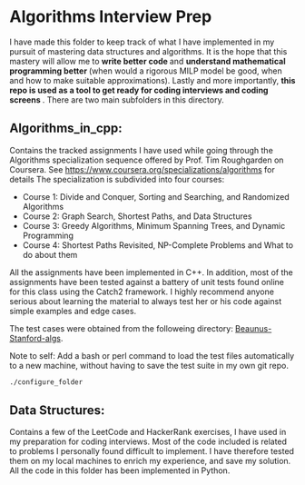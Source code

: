 # Algorithms Interview Prep

I have made this folder to keep track of what I have implemented in my pursuit of mastering data structures and algorithms.
It is the hope that this mastery will allow me to <b> write better code </b> and <b> understand mathematical programming better </b> (when would a rigorous MILP model be good, when and how to make suitable approximations). Lastly and more importantly, <b> this repo is used as a tool to get ready for coding interviews and coding screens </b>.
There are two main subfolders in this directory.

## Algorithms_in_cpp:
 Contains the tracked assignments I have used while going through the Algorithms specialization sequence offered by Prof. Tim Roughgarden on Coursera.
See https://www.coursera.org/specializations/algorithms for details
The specialization is subdivided into four courses:
- Course 1: Divide and Conquer, Sorting and Searching, and Randomized Algorithms
- Course 2: Graph Search, Shortest Paths, and Data Structures
- Course 3: Greedy Algorithms, Minimum Spanning Trees, and Dynamic Programming
- Course 4: Shortest Paths Revisited, NP-Complete Problems and What to do about them

All the assignments have been implemented in C++.
In addition, most of the assignments have been tested against a battery of unit tests found online for this class using the Catch2 framework.
I highly recommend anyone serious about learning the material to always test her or his code against simple examples and edge cases.

The test cases were obtained from the followeing directory: [Beaunus-Stanford-algs](https://github.com/beaunus/stanford-algs/).

Note to self: Add a bash or perl command to load the test files automatically to a new machine, without having to save the test suite in my own git repo.

```bash
./configure_folder
```

## Data Structures: 
Contains a few of the LeetCode and HackerRank exercises, I have used in my preparation for coding interviews. 
Most of the code included is related to problems I personally found difficult to implement.
I have therefore tested them on my local machines to enrich my experience, and save my solution.
All the code in this folder has been implemented in Python.




